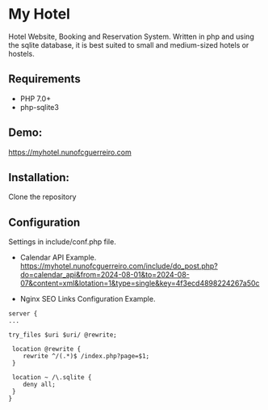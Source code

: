 # My Hotel
 Hotel Website, Booking and Reservation System.
 Written in php and using the sqlite database, it is best suited to small and medium-sized hotels or hostels.
 
 
## Requirements
 - PHP 7.0+
 - php-sqlite3
  

## Demo:
 https://myhotel.nunofcguerreiro.com


## Installation:
 Clone the repository
 
 
## Configuration
 Settings in include/conf.php file.


 - Calendar API Example.
 https://myhotel.nunofcguerreiro.com/include/do_post.php?do=calendar_api&from=2024-08-01&to=2024-08-07&content=xml&lotation=1&type=single&key=4f3ecd4898224267a50c

 - Nginx SEO Links Configuration Example.
```
server {
...

try_files $uri $uri/ @rewrite;

 location @rewrite {
    rewrite ^/(.*)$ /index.php?page=$1;
 }

 location ~ /\.sqlite {
    deny all;
 }
}

``` 

